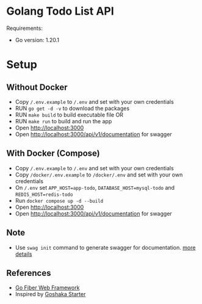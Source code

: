 # Golang Todo List API

Requirements:
- Go version: 1.20.1

# Setup
## Without Docker
- Copy `/.env.example` to `/.env` and set with your own credentials
- RUN `go get -d -v` to download the packages
- RUN `make build` to build executable file OR
- RUN `make run` to build and run the app
- Open [http://localhost:3000](http://localhost:3000)
- Open [http://localhost:3000/api/v1/documentation](http://localhost:3000/api/v1/documentation) for swagger

## With Docker (Compose)
- Copy `/.env.example` to `/.env` and set with your own credentials
- Copy `/docker/.env.example` to `/docker/.env` and set with your own credentials
- On `/.env` set `APP_HOST=app-todo`, `DATABASE_HOST=mysql-todo` and `REDIS_HOST=redis-todo`
- Run `docker compose up -d --build`
- Open [http://localhost:3000](http://localhost:3000)
- Open [http://localhost:3000/api/v1/documentation](http://localhost:3000/api/v1/documentation) for swagger

## Note
- Use `swag init` command to generate swagger for documentation. [more details](https://github.com/swaggo/swag)

## References
- [Go Fiber Web Framework](https://docs.gofiber.io)
- Inspired by [Goshaka Starter](https://github.com/auliawiguna/goshaka-starter)
